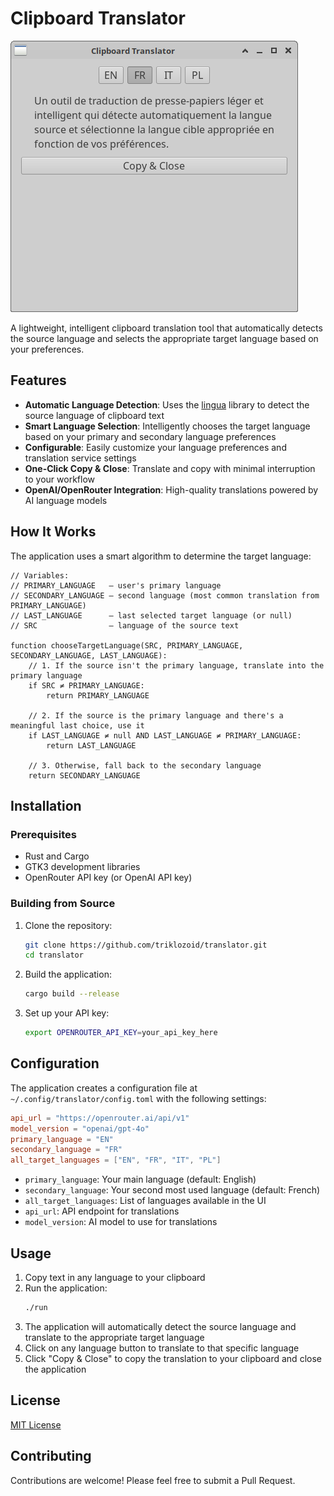 # Clipboard Translator

![Clipboard Translator Screenshot](images/1.png)

A lightweight, intelligent clipboard translation tool that automatically detects the source language and selects the appropriate target language based on your preferences.

## Features

- **Automatic Language Detection**: Uses the [lingua](https://github.com/pemistahl/lingua-rs) library to detect the source language of clipboard text
- **Smart Language Selection**: Intelligently chooses the target language based on your primary and secondary language preferences
- **Configurable**: Easily customize your language preferences and translation service settings
- **One-Click Copy & Close**: Translate and copy with minimal interruption to your workflow
- **OpenAI/OpenRouter Integration**: High-quality translations powered by AI language models

## How It Works

The application uses a smart algorithm to determine the target language:

```
// Variables:
// PRIMARY_LANGUAGE   — user's primary language
// SECONDARY_LANGUAGE — second language (most common translation from PRIMARY_LANGUAGE)
// LAST_LANGUAGE      — last selected target language (or null)
// SRC                — language of the source text

function chooseTargetLanguage(SRC, PRIMARY_LANGUAGE, SECONDARY_LANGUAGE, LAST_LANGUAGE):
    // 1. If the source isn't the primary language, translate into the primary language
    if SRC ≠ PRIMARY_LANGUAGE:
        return PRIMARY_LANGUAGE

    // 2. If the source is the primary language and there's a meaningful last choice, use it
    if LAST_LANGUAGE ≠ null AND LAST_LANGUAGE ≠ PRIMARY_LANGUAGE:
        return LAST_LANGUAGE

    // 3. Otherwise, fall back to the secondary language
    return SECONDARY_LANGUAGE
```

## Installation

### Prerequisites

- Rust and Cargo
- GTK3 development libraries
- OpenRouter API key (or OpenAI API key)

### Building from Source

1. Clone the repository:
   ```bash
   git clone https://github.com/triklozoid/translator.git
   cd translator
   ```

2. Build the application:
   ```bash
   cargo build --release
   ```

3. Set up your API key:
   ```bash
   export OPENROUTER_API_KEY=your_api_key_here
   ```

## Configuration

The application creates a configuration file at `~/.config/translator/config.toml` with the following settings:

```toml
api_url = "https://openrouter.ai/api/v1"
model_version = "openai/gpt-4o"
primary_language = "EN"
secondary_language = "FR"
all_target_languages = ["EN", "FR", "IT", "PL"]
```

- `primary_language`: Your main language (default: English)
- `secondary_language`: Your second most used language (default: French)
- `all_target_languages`: List of languages available in the UI
- `api_url`: API endpoint for translations
- `model_version`: AI model to use for translations

## Usage

1. Copy text in any language to your clipboard
2. Run the application:
   ```bash
   ./run
   ```
3. The application will automatically detect the source language and translate to the appropriate target language
4. Click on any language button to translate to that specific language
5. Click "Copy & Close" to copy the translation to your clipboard and close the application

## License

[MIT License](LICENSE)

## Contributing

Contributions are welcome! Please feel free to submit a Pull Request.
